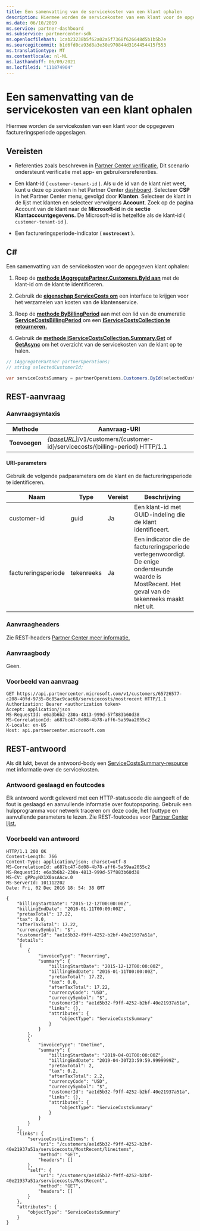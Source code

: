 ```yaml
---
title: Een samenvatting van de servicekosten van een klant ophalen
description: Hiermee worden de servicekosten van een klant voor de opgegeven factureringsperiode opgeslagen.
ms.date: 06/10/2019
ms.service: partner-dashboard
ms.subservice: partnercenter-sdk
ms.openlocfilehash: 1cab23238b5f62a02a5f7368f626648d5b1b5b7e
ms.sourcegitcommit: b1d6fd0ca93d8a3e30e970844d3164454415f553
ms.translationtype: MT
ms.contentlocale: nl-NL
ms.lasthandoff: 06/09/2021
ms.locfileid: "111874904"
---
```

# <a name="get-a-customers-service-costs-summary"></a>Een samenvatting van de servicekosten van een klant ophalen

Hiermee worden de servicekosten van een klant voor de opgegeven factureringsperiode opgeslagen.

## <a name="prerequisites"></a>Vereisten

- Referenties zoals beschreven in [Partner Center verificatie.](partner-center-authentication.md) Dit scenario ondersteunt verificatie met app- en gebruikersreferenties.

- Een klant-id ( `customer-tenant-id` ). Als u de id van de klant niet weet, kunt u deze op zoeken in het Partner Center [dashboard](https://partner.microsoft.com/dashboard). Selecteer **CSP** in het Partner Center menu, gevolgd door **Klanten**. Selecteer de klant in de lijst met klanten en selecteer vervolgens **Account**. Zoek op de pagina Account van de klant naar de **Microsoft-id** in de **sectie Klantaccountgegevens.** De Microsoft-id is hetzelfde als de klant-id ( `customer-tenant-id` ).

- Een factureringsperiode-indicator ( **`mostrecent`** ).

## <a name="c"></a>C\#

Een samenvatting van de servicekosten voor de opgegeven klant ophalen:

1. Roep de [**methode IAggregatePartner.Customers.ById aan**](/dotnet/api/microsoft.store.partnercenter.customers.icustomercollection.byid) met de klant-id om de klant te identificeren.

2. Gebruik de [**eigenschap ServiceCosts om**](/dotnet/api/microsoft.store.partnercenter.customers.icustomer.servicecosts) een interface te krijgen voor het verzamelen van kosten van de klantenservice.

3. Roep de [**methode ByBillingPeriod**](/dotnet/api/microsoft.store.partnercenter.customers.servicecosts.icustomerservicecostscollection.bybillingperiod) aan met een lid van de enumeratie [**ServiceCostsBillingPeriod**](/dotnet/api/microsoft.store.partnercenter.models.servicecosts.servicecostsbillingperiod) om een [**IServiceCostsCollection te retourneren.**](/dotnet/api/microsoft.store.partnercenter.customers.servicecosts.iservicecostscollection)

4. Gebruik de [**methode IServiceCostsCollection.Summary.Get**](/dotnet/api/microsoft.store.partnercenter.customers.servicecosts.iservicecostsummary.get) of [**GetAsync**](/dotnet/api/microsoft.store.partnercenter.customers.servicecosts.iservicecostsummary.getasync) om het overzicht van de servicekosten van de klant op te halen.

``` csharp
// IAggregatePartner partnerOperations;
// string selectedCustomerId;

var serviceCostsSummary = partnerOperations.Customers.ById(selectedCustomerId).ServiceCosts.ByBillingPeriod(ServiceCostsBillingPeriod.MostRecent).Summary.Get();
```

## <a name="rest-request"></a>REST-aanvraag

### <a name="request-syntax"></a>Aanvraagsyntaxis

| Methode  | Aanvraag-URI                                                                                                   |
|---------|---------------------------------------------------------------------------------------------------------------|
| **Toevoegen** | [*{baseURL}*](partner-center-rest-urls.md)/v1/customers/{customer-id}/servicecosts/{billing-period} HTTP/1.1 |

#### <a name="uri-parameters"></a>URI-parameters

Gebruik de volgende padparameters om de klant en de factureringsperiode te identificeren.

| Naam           | Type   | Vereist | Beschrijving                                                                                                                      |
|----------------|--------|----------|----------------------------------------------------------------------------------------------------------------------------------|
| customer-id    | guid   | Ja      | Een klant-id met GUID-indeling die de klant identificeert.                                                                       |
| factureringsperiode | tekenreeks | Ja      | Een indicator die de factureringsperiode vertegenwoordigt. De enige ondersteunde waarde is MostRecent. Het geval van de tekenreeks maakt niet uit. |

### <a name="request-headers"></a>Aanvraagheaders

Zie REST-headers [Partner Center meer informatie.](headers.md)

### <a name="request-body"></a>Aanvraagbody

Geen.

### <a name="request-example"></a>Voorbeeld van aanvraag

```http
GET https://api.partnercenter.microsoft.com/v1/customers/65726577-c208-40fd-9735-8c85ac9cac68/servicecosts/mostrecent HTTP/1.1
Authorization: Bearer <authorization token>
Accept: application/json
MS-RequestId: e6a3b6b2-230a-4813-999d-57f883b60d38
MS-CorrelationId: a687bc47-8d08-4b78-aff6-5a59aa2055c2
X-Locale: en-US
Host: api.partnercenter.microsoft.com
```

## <a name="rest-response"></a>REST-antwoord

Als dit lukt, bevat de antwoord-body een [ServiceCostsSummary-resource](service-costs-resources.md) met informatie over de servicekosten.

### <a name="response-success-and-error-codes"></a>Antwoord geslaagd en foutcodes

Elk antwoord wordt geleverd met een HTTP-statuscode die aangeeft of de fout is geslaagd en aanvullende informatie over foutopsporing. Gebruik een hulpprogramma voor netwerk traceren om deze code, het fouttype en aanvullende parameters te lezen. Zie REST-foutcodes voor [Partner Center lijst.](error-codes.md)

### <a name="response-example"></a>Voorbeeld van antwoord

```http
HTTP/1.1 200 OK
Content-Length: 766
Content-Type: application/json; charset=utf-8
MS-CorrelationId: a687bc47-8d08-4b78-aff6-5a59aa2055c2
MS-RequestId: e6a3b6b2-230a-4813-999d-57f883b60d38
MS-CV: gPPoyNX1X0asAAcw.0
MS-ServerId: 101112202
Date: Fri, 02 Dec 2016 18: 54: 38 GMT

{
    "billingStartDate": "2015-12-12T00:00:00Z",
    "billingEndDate": "2016-01-11T00:00:00Z",
    "pretaxTotal": 17.22,
    "tax": 0.0,
    "afterTaxTotal": 17.22,
    "currencySymbol": "$",
    "customerId": "ae1d5b32-f9ff-4252-b2bf-40e21937a51a",
    "details":
     [
        {
            "invoiceType": "Recurring",
            "summary": {
                "billingStartDate": "2015-12-12T00:00:00Z",
                "billingEndDate": "2016-01-11T00:00:00Z",
                "pretaxTotal": 17.22,
                "tax": 0.0,
                "afterTaxTotal": 17.22,
                "currencyCode": "USD",
                "currencySymbol": "$",
                "customerId": "ae1d5b32-f9ff-4252-b2bf-40e21937a51a",
                "links": {},
                "attributes": {
                    "objectType": "ServiceCostsSummary"
                }
            }
        },
        {
            "invoiceType": "OneTime",
            "summary": {
                "billingStartDate": "2019-04-01T00:00:00Z",
                "billingEndDate": "2019-04-30T23:59:59.9999999Z",
                "pretaxTotal": 2,
                "tax": 0.2,
                "afterTaxTotal": 2.2,
                "currencyCode": "USD",
                "currencySymbol": "$",
                "customerId": "ae1d5b32-f9ff-4252-b2bf-40e21937a51a",
                "links": {},
                "attributes": {
                    "objectType": "ServiceCostsSummary"
                }
            }
        }
    ],
    "links": {
        "serviceCostLineItems": {
            "uri": "/customers/ae1d5b32-f9ff-4252-b2bf-40e21937a51a/servicecosts/MostRecent/lineitems",
            "method": "GET",
            "headers": []
        },
        "self": {
            "uri": "/customers/ae1d5b32-f9ff-4252-b2bf-40e21937a51a/servicecosts/MostRecent",
            "method": "GET",
            "headers": []
        }
    },
    "attributes": {
        "objectType": "ServiceCostsSummary"
    }
}
```
